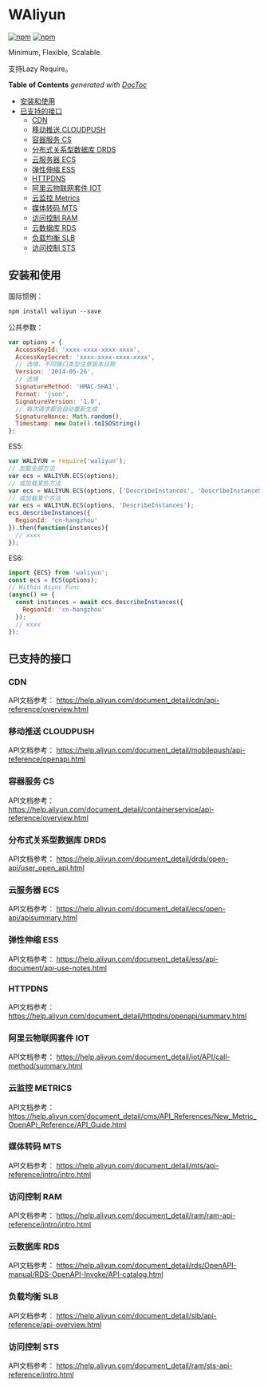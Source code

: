# WAliyun

[![npm](https://img.shields.io/npm/v/waliyun.svg?style=plastic)](https://npmjs.org/package/waliyun) [![npm](https://img.shields.io/npm/dm/waliyun.svg?style=plastic)](https://npmjs.org/package/waliyun)

Minimum, Flexible, Scalable.

支持Lazy Require。

<!-- START doctoc generated TOC please keep comment here to allow auto update -->
<!-- DON'T EDIT THIS SECTION, INSTEAD RE-RUN doctoc TO UPDATE -->
**Table of Contents**  *generated with [DocToc](https://github.com/thlorenz/doctoc)*

- [安装和使用](#%E5%AE%89%E8%A3%85%E5%92%8C%E4%BD%BF%E7%94%A8)
- [已支持的接口](#%E5%B7%B2%E6%94%AF%E6%8C%81%E7%9A%84%E6%8E%A5%E5%8F%A3)
  - [CDN](#cdn)
  - [移动推送 CLOUDPUSH](#%E7%A7%BB%E5%8A%A8%E6%8E%A8%E9%80%81-cloudpush)
  - [容器服务 CS](#%E5%AE%B9%E5%99%A8%E6%9C%8D%E5%8A%A1-cs)
  - [分布式关系型数据库 DRDS](#%E5%88%86%E5%B8%83%E5%BC%8F%E5%85%B3%E7%B3%BB%E5%9E%8B%E6%95%B0%E6%8D%AE%E5%BA%93-drds)
  - [云服务器 ECS](#%E4%BA%91%E6%9C%8D%E5%8A%A1%E5%99%A8-ecs)
  - [弹性伸缩 ESS](#%E5%BC%B9%E6%80%A7%E4%BC%B8%E7%BC%A9-ess)
  - [HTTPDNS](#httpdns)
  - [阿里云物联网套件 IOT](#%E9%98%BF%E9%87%8C%E4%BA%91%E7%89%A9%E8%81%94%E7%BD%91%E5%A5%97%E4%BB%B6-iot)
  - [云监控 Metrics](#%E4%BA%91%E7%9B%91%E6%8E%A7-metrics)
  - [媒体转码 MTS](#%E5%AA%92%E4%BD%93%E8%BD%AC%E7%A0%81-mts)
  - [访问控制 RAM](#%E8%AE%BF%E9%97%AE%E6%8E%A7%E5%88%B6-ram)
  - [云数据库 RDS](#%E4%BA%91%E6%95%B0%E6%8D%AE%E5%BA%93-rds)
  - [负载均衡 SLB](#%E8%B4%9F%E8%BD%BD%E5%9D%87%E8%A1%A1-slb)
  - [访问控制 STS](#%E8%AE%BF%E9%97%AE%E6%8E%A7%E5%88%B6-sts)

<!-- END doctoc generated TOC please keep comment here to allow auto update -->


## 安装和使用

国际惯例：

```
npm install waliyun --save
```

公共参数：

```js
var options = {
  AccessKeyId: 'xxxx-xxxx-xxxx-xxxx',
  AccessKeySecret: 'xxxx-xxxx-xxxx-xxxx',
  // 选填，不同接口类型注意版本日期
  Version: '2014-05-26',
  // 选填
  SignatureMethod: 'HMAC-SHA1',
  Format: 'json',
  SignatureVersion: '1.0',
  // 每次请求都会自动重新生成
  SignatureNonce: Math.random(),
  Timestamp: new Date().toISOString()
};
```

ES5:

```js
var WALIYUN = require('waliyun');
// 加载全部方法
var ecs = WALIYUN.ECS(options);
// 或加载某些方法
var ecs = WALIYUN.ECS(options, ['DescribeInstances', 'DescribeInstanceStatus']);
// 或加载某个方法
var ecs = WALIYUN.ECS(options, 'DescribeInstances');
ecs.describeInstances({
  RegionId: 'cn-hangzhou'
}).then(function(instances){
  // xxxx
});
```

ES6:

```js
import {ECS} from 'waliyun';
const ecs = ECS(options);
// Within Async Func
(async() => {
  const instances = await ecs.describeInstances({
    RegionId: 'cn-hangzhou'
  });
  // xxxx
});
```

## 已支持的接口

### CDN

API文档参考： <https://help.aliyun.com/document_detail/cdn/api-reference/overview.html>

### 移动推送 CLOUDPUSH

API文档参考： <https://help.aliyun.com/document_detail/mobilepush/api-reference/openapi.html>

### 容器服务 CS

API文档参考： <https://help.aliyun.com/document_detail/containerservice/api-reference/overview.html>

### 分布式关系型数据库 DRDS

API文档参考： <https://help.aliyun.com/document_detail/drds/open-api/user_open_api.html>

### 云服务器 ECS

API文档参考： <https://help.aliyun.com/document_detail/ecs/open-api/apisummary.html>

### 弹性伸缩 ESS

API文档参考： <https://help.aliyun.com/document_detail/ess/api-document/api-use-notes.html>

### HTTPDNS

API文档参考： <https://help.aliyun.com/document_detail/httpdns/openapi/summary.html>

### 阿里云物联网套件 IOT

API文档参考： <https://help.aliyun.com/document_detail/iot/API/call-method/summary.html>

### 云监控 METRICS

API文档参考： <https://help.aliyun.com/document_detail/cms/API_References/New_Metric_OpenAPI_Reference/API_Guide.html>

### 媒体转码 MTS

API文档参考： <https://help.aliyun.com/document_detail/mts/api-reference/intro/intro.html>

### 访问控制 RAM

API文档参考： <https://help.aliyun.com/document_detail/ram/ram-api-reference/intro/intro.html>

### 云数据库 RDS

API文档参考： <https://help.aliyun.com/document_detail/rds/OpenAPI-manual/RDS-OpenAPI-Invoke/API-catalog.html>

### 负载均衡 SLB

API文档参考： <https://help.aliyun.com/document_detail/slb/api-reference/api-overview.html>

### 访问控制 STS

API文档参考： <https://help.aliyun.com/document_detail/ram/sts-api-reference/intro.html>
